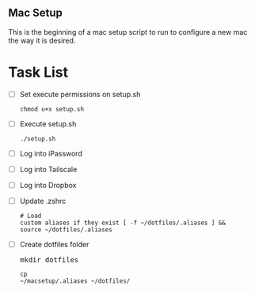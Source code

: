 ## Mac Setup

This is the beginning of a mac setup script to run to configure a new mac the way it is desired.

# Task List

- [ ] Set execute permissions on setup.sh
      <pre><code>chmod u+x setup.sh</code></pre>
- [ ] Execute setup.sh
      <pre><code>./setup.sh</code></pre>
- [ ] Log into iPassword
- [ ] Log into Tailscale
- [ ] Log into Dropbox
- [ ] Update .zshrc
      <pre><code># Load custom aliases if they exist
      [ -f ~/dotfiles/.aliases ] && source ~/dotfiles/.aliases</code></pre>
- [ ] Create dotfiles folder
      <pre><code></code>mkdir dotfiles</code></pre>
      <pre><code>cp ~/macsetup/.aliases ~/dotfiles/</code></pre>




